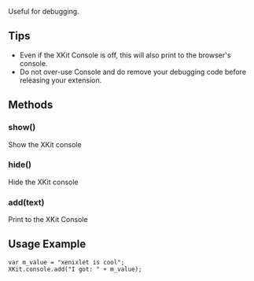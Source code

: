 Useful for debugging.

## Tips
* Even if the XKit Console is off, this will also print to the browser's console.
* Do not over-use Console and do remove your debugging code before releasing your extension.

## Methods

### show()
Show the XKit console

### hide()
Hide the XKit console

### add(text)
Print to the XKit Console

## Usage Example

	var m_value = "xenixlet is cool";
	XKit.console.add("I got: " + m_value);
	